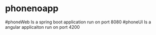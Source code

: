 # phonenoapp

#phoneWeb
  Is a spring boot application run on port 8080
#phoneUI
  Is a angular applicaiton run on port 4200



